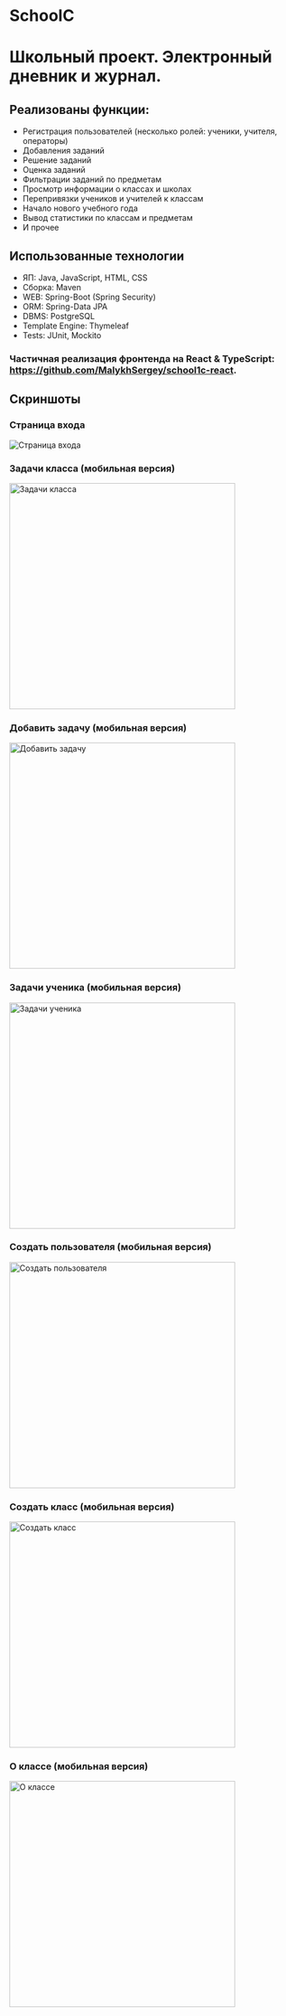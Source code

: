 # SchoolC
# Школьный проект. Электронный дневник и журнал.
## Реализованы функции:
- Регистрация пользователей (несколько ролей: ученики, учителя, операторы)
- Добавления заданий
- Решение заданий
- Оценка заданий
- Фильтрации заданий по предметам
- Просмотр информации о классах и школах
- Перепривязки учеников и учителей к классам
- Начало нового учебного года
- Вывод статистики по классам и предметам
- И прочее
## Использованные технологии
 - ЯП: Java, JavaScript, HTML, CSS
 - Сборка: Maven
 - WEB: Spring-Boot (Spring Security)
 - ORM: Spring-Data JPA
 - DBMS: PostgreSQL
 - Template Engine: Thymeleaf
 - Tests: JUnit, Mockito
### Частичная реализация фронтенда на React & TypeScript: https://github.com/MalykhSergey/school1c-react.
## Cкриншоты
### Страница входа
![Страница входа](./screens/login.jpg)
### Задачи класса (мобильная версия)
<img src="./screens/tasksOfClass.png" width="400px" alt= "Задачи класса"></img>
### Добавить задачу (мобильная версия)
<img src="./screens/addTask.jpg" width="400px" alt= "Добавить задачу"></img>
### Задачи ученика (мобильная версия)
<img src="./screens/studentHome.jpg" width="400px" alt= "Задачи ученика"></img>
### Создать пользователя (мобильная версия)
<img src="./screens/addUser.jpg" width="400px" alt= "Создать пользователя"></img>
### Создать класс (мобильная версия)
<img src="./screens/addClass.jpg" width="400px" alt= "Создать класс"></img>
### О классе (мобильная версия)
<img src="./screens/aboutClass.png" width="400px" alt= "О классе"></img>
